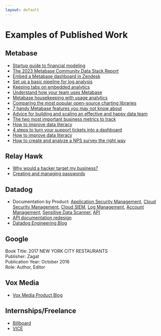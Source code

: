 ```yaml
---
layout: default
---
```


# Examples of Published Work

## Metabase
- [Startup guide to financial modeling](https://www.metabase.com/startup-guide/introduction)
- [The 2023 Metabase Community Data Stack Report](https://www.metabase.com/data-stack-report-2023/)
- [Embed a Metabase dashboard in Zendesk](https://www.metabase.com/blog/embed-metabase-in-zendesk)
- [Set up a basic pipeline for log analysis](https://www.metabase.com/blog/set-up-a-logging-pipeline-for-analysis)
- [Keeping tabs on embedded analytics](https://www.metabase.com/blog/embedding-usage-analytics)
- [Understand how your team uses Metabase](https://www.metabase.com/blog/how-to-use-metabase-usage-analytics)
- [Metabase housekeeping with usage analytics](https://www.metabase.com/blog/metabase-housekeeping-with-usage-analytics)
- [Comparing the most popular open-source charting libraries](https://www.metabase.com/blog/most-popular-data-visualization-libraries-embedding)
- [7 handy Metabase features you may not know about](https://www.metabase.com/blog/7-handy-features-you-may-not-know-about)
- [Advice for building and scaling an effective and happy data team](https://www.metabase.com/blog/common-mistakes-companies-make-when-building-a-data-team)
- [The two most important business metrics to track](https://www.metabase.com/blog/develop-a-metrics-store-now)
- [How to improve data literacy](https://www.metabase.com/blog/improving-data-literacy)
- [4 steps to turn your support tickets into a dashboard](https://www.metabase.com/blog/4-steps-to-turn-your-support-tickets-into-an-automated-dashboard)
- [How to improve data literacy](https://www.metabase.com/blog/improving-data-literacy)
- [How to create and analyze a NPS survey the right way](https://www.metabase.com/blog/create-and-analyze-a-nps-survey-the-right-way)

## Relay Hawk
- [Why would a hacker target my business?](https://www.relayhawk.com/blog/why-would-a-hacker-target-my-business)
- [Creating and managing passwords](https://www.relayhawk.com/blog/a-guide-to-creating-and-managing-passwords)

## Datadog
- Documentation by Product: [Application Security Management](https://docs.datadoghq.com/security/application_security/), [Cloud Security Management](https://docs.datadoghq.com/security/cloud_security_management/), [Cloud SIEM](https://docs.datadoghq.com/security/cloud_siem/), [Log Management](https://docs.datadoghq.com/logs/), [Account Management](https://docs.datadoghq.com/account_management/), [Sensitive Data Scanner](https://docs.datadoghq.com/sensitive_data_scanner/?tab=addscanningrulefromthelibraryrules), [API](https://docs.datadoghq.com/api/latest/)
- [API documentation redesign](https://drive.google.com/file/d/1dq54cxUuAH4s2lsMJF_aU3A3VS90wYPd/view)
- [Datadog Engineering Blog](https://www.datadoghq.com/blog/engineering/)

## Google

Book Title: 2017 NEW YORK CITY RESTAURANTS<br>
Publisher: Zagat<br>
Publication Year: October 2016<br>
Role: Author, Editor<br>

## Vox Media
- [Vox Media Product Blog](https://product.voxmedia.com/2018/8/2/17644210/annual-vax-event-kicks-off-in-baltimore)

## Internships/Freelance
- [Billboard](https://www.billboard.com/author/sarina-bloodgood/)
- [VICE](https://www.vice.com/en/contributor/sarina-bloodgood)
